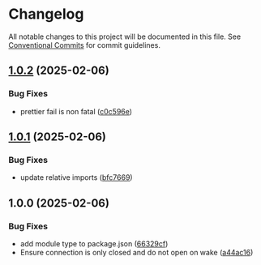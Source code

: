 # Changelog

All notable changes to this project will be documented in this file. See
[Conventional Commits](https://conventionalcommits.org) for commit guidelines.

## [1.0.2](https://github.com/jabrown93/homebridge-playstation/compare/v1.0.1...v1.0.2) (2025-02-06)

### Bug Fixes

* prettier fail is non fatal ([c0c596e](https://github.com/jabrown93/homebridge-playstation/commit/c0c596e0ab8825272b5559f1d227e8c66f399eb9))

## [1.0.1](https://github.com/jabrown93/homebridge-playstation/compare/v1.0.0...v1.0.1) (2025-02-06)

### Bug Fixes

* update relative imports ([bfc7669](https://github.com/jabrown93/homebridge-playstation/commit/bfc7669d9cc0706ad32931840a34bd0ed5db7867))

## 1.0.0 (2025-02-06)

### Bug Fixes

* add module type to package.json ([66329cf](https://github.com/jabrown93/homebridge-playstation/commit/66329cf8d675e9eade1045e3ec7f773ea2a8dd22))
* Ensure connection is only closed and do not open on wake ([a44ac16](https://github.com/jabrown93/homebridge-playstation/commit/a44ac16b8c2d5aa64a4b2ca40a23d438caa3bedb))
